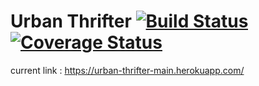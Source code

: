 # Urban Thrifter [![Build Status](https://travis-ci.com/gcivil-nyu-org/urban-thrifter.svg?branch=main)](https://travis-ci.com/gcivil-nyu-org/urban-thrifter) [![Coverage Status](https://coveralls.io/repos/github/gcivil-nyu-org/urban-thrifter/badge.svg?branch=main)](https://coveralls.io/github/gcivil-nyu-org/urban-thrifter?branch=main)

current link : https://urban-thrifter-main.herokuapp.com/
